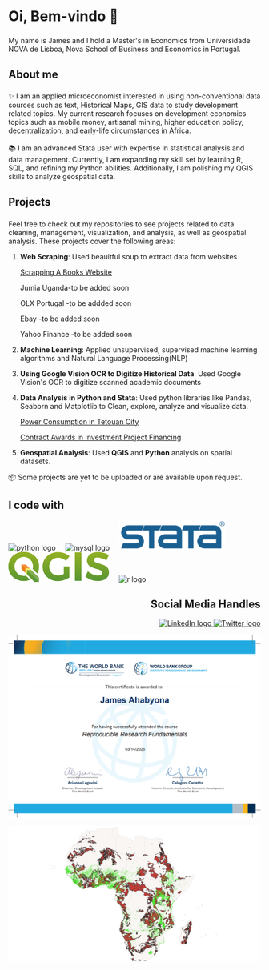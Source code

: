 <h1 align="left">Oi, Bem-vindo 👋  </h1>

###

<p align="left">My name is James and I hold a Master's in Economics from Universidade NOVA de Lisboa, Nova School of Business and Economics in Portugal.</p>

###

<h2 align="left">About me</h2>

###

<p align="left">✨ I am an applied microeconomist interested in using non-conventional data sources such as text, Historical Maps, GIS data to study development related topics. My current research focuses on development economics topics such as mobile money, artisanal mining, higher education policy, decentralization, and early-life circumstances in Africa.<br><br>📚 
I am an advanced Stata user with expertise in statistical analysis and data management. Currently, I am expanding my skill set by learning R, SQL, and refining my Python abilities. Additionally, I am polishing my QGIS skills to analyze geospatial data.</p>


###

<h2 align="left">Projects</h2>

###

Feel free to check out my repositories to see projects related to data cleaning, management, visualization, and analysis, as well as geospatial analysis. These projects cover the following areas:

1. **Web Scraping**: Used beauitful soup to extract data from websites
   
   [Scrapping A Books Website ](https://github.com/Jamesahabyona/scrapping-websites)
   
   Jumia Uganda-to be added soon
   
   OLX Portugal -to be addded soon
   
   Ebay -to be added soon
   
   Yahoo Finance -to be added soon 

3. **Machine Learning**: Applied unsupervised, supervised machine learning algorithms and Natural Language Processing(NLP)
4. **Using Google Vision OCR to Digitize Historical Data**: Used Google Vision's OCR to digitize scanned academic documents 
5. **Data Analysis in Python and Stata**: Used python libraries like Pandas, Seaborn and Matplotlib to Clean, explore, analyze and visualize data.

   [ Power Consumption in Tetouan City ](https://github.com/Jamesahabyona/Power-consumption)
   
   [ Contract Awards in Investment Project Financing ](https://github.com/Jamesahabyona/World-Bank-Procurement-Data-Analysis)

6. **Geospatial Analysis**: Used **QGIS** and **Python** analysis on spatial datasets.

📦 Some projects are yet to be uploaded or are available upon request.

###

<h2 align="left">I code with</h2>

<div align="left">
 <img src="https://cdn.jsdelivr.net/gh/devicons/devicon/icons/python/python-original.svg" height="60" alt="python logo" />
<img width="12" />
<img src="https://cdn.jsdelivr.net/gh/devicons/devicon/icons/mysql/mysql-original.svg" height="60" alt="mysql logo" />
<img width="12" />
<img src="https://raw.githubusercontent.com/Jamesahabyona/jamesahabyona.github.io/master/Stata_logo_med_blue.png" height="60" alt="stata logo" />
<img width="12" />
 <img src="https://raw.githubusercontent.com/Jamesahabyona/jamesahabyona.github.io/master/QGIS_logo%2C_2017.svg.png" height="60" alt="qgis logo" />
<img width="12" />
<img src="https://cdn.jsdelivr.net/gh/devicons/devicon/icons/r/r-original.svg" height="60" alt="r logo" />

</div>

###
<h2 align="right">Social Media Handles </h2>

<div align="right">
  <a href="https://linkedin.com/in/james-ahabyona-236b81129/" target="_blank">
  <img src="https://raw.githubusercontent.com/maurodesouza/profile-readme-generator/master/src/assets/icons/social/linkedin/default.svg" width="52" height="40" alt="LinkedIn logo" />
</a>
<a href="https://x.com/a_ha256" target="_blank">
  <img src="https://raw.githubusercontent.com/maurodesouza/profile-readme-generator/master/src/assets/icons/social/twitter/default.svg" width="52" height="40" alt="Twitter logo" />
</a>

![Reproducible Research](https://raw.githubusercontent.com/Jamesahabyona/Jamesahabyona/main/funamentals%20of%20reproducible%20research.png)

![DHS Gold Africa](https://raw.githubusercontent.com/Jamesahabyona/Jamesahabyona/main/dhsgoldafrica.png)

###
